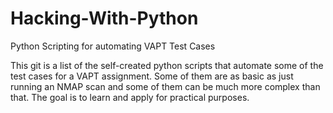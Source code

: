 # Hacking-With-Python
Python Scripting for automating VAPT Test Cases

This git is a list of the self-created python scripts that automate some of the test cases for a VAPT assignment. 
Some of them are as basic as just running an NMAP scan and some of them can be much more complex than that. The goal is to learn and apply for practical purposes.
